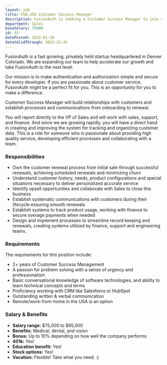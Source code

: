 ```yaml
---
layout: job
title: FSB-256 Customer Success Manager
description: FusionAuth is seeking a Customer Success Manager to join our team. Learn about this position and apply today.
department: Sales
baseSalary: 75000
id: 33
datePosted: 2022-01-20
dateValidThrough: 2022-12-31
---
```


FusionAuth is a fast growing, privately held startup headquartered in Denver Colorado. We are expanding our team to help accelerate our growth and take FusionAuth to the next level.

Our mission is to make authentication and authorization simple and secure for every developer. If you are passionate about customer service, FusionAuth might be a perfect fit for you. This is an opportunity for you to make a difference.

Customer Success Manager will build relationships with customers and establish processes and communications from onboarding to renewal.

You will report directly to the VP of Sales and will work with sales, support, and finance. And since we are growing rapidly, you will have a direct hand in creating and improving the system for tracking and organizing customer data. This is a role for someone who is passionate about providing high quality service, developing efficient processes and collaborating with a team.

### Responsibilities

* Own the customer renewal process from initial sale through successful renewals, achieving scheduled renewals and minimizing churn
* Understand customer history, needs, product configurations and special situations necessary to deliver personalized accurate service
* Identify upsell opportunities and collaborate with Sales to close this business
* Establish systematic communications with customers during their lifecycle ensuring smooth renewals
* Establish systems to track product usage, working with finance to secure overage payments when needed
* Design and implement processes to streamline record keeping and renewals, creating systems utilized by finance, support and engineering teams. 

### Requirements

The requirements for this position include:

* 2+ years of Customer Success Management
* A passion for problem solving with a sense of urgency and professionalism
* Basic conversational knowledge of software technologies, and ability to learn technical concepts and terms
* Proficiency working with CRM like Salesforce or HubSpot
* Outstanding written & verbal communication
* Remote/work-from-home in the USA is an option

### Salary & Benefits

* **Salary range:** $75,000 to $95,000
* **Benefits:** Medical, dental, and vision
* **Bonus:** Up to 10% depending on how well the company performs
* **401k:** Yes!
* **Education benefit:** Yes!
* **Stock options:** Yes!
* **Vacation:** Flexible! Take what you need. :)
